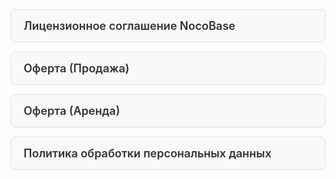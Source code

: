 <style>
  /* Стили для аккордеона */
  .accordion-item {
    margin-bottom: 15px;
    border: 1px solid #ddd;
    border-radius: 8px;
    overflow: hidden;
  }

  .accordion-header {
    display: block;
    padding: 15px 20px;
    background-color: #f8f9fa;
    font-size: 18px;
    font-weight: 600;
    color: #333;
    cursor: pointer;
    transition: background-color 0.3s ease;
  }

  .accordion-header:hover {
    background-color: #e9ecef;
  }

  details[open] .accordion-header {
    background-color: #e9ecef;
  }

  /* Стили для изолированного содержимого */
  .license-isolated-container {
    all: initial;
    font-family: Arial, sans-serif;
    line-height: 1.6;
    margin: 20px;
    max-width: 100%;
    padding: 20px;
    display: block;
  }

  .license-isolated-container * {
    all: unset;
    box-sizing: border-box;
  }

  .license-isolated-container h1 {
    font-size: 24px;
    text-align: center;
    color: #333;
    display: block;
    margin-bottom: 20px;
  }

  .license-isolated-container h2 {
    font-size: 20px;
    margin-top: 30px;
    border-bottom: 2px solid #ccc;
    padding-bottom: 5px;
    color: #333;
    display: block;
  }

  .license-isolated-container h3 {
    font-size: 18px;
    margin-top: 20px;
    color: #333;
    display: block;
  }

  .license-isolated-container p, .license-isolated-container li {
    font-size: 16px;
    color: #444;
    display: block;
    margin-bottom: 10px;
  }

  .license-isolated-container ul {
    list-style-type: none;
    padding-left: 0;
    display: block;
  }

  .license-isolated-container li {
    margin-bottom: 10px;
  }

  .license-isolated-container a {
    color: #0066cc;
    text-decoration: none;
    display: inline;
  }

  .license-isolated-container a:hover {
    text-decoration: underline;
  }

  .license-isolated-container hr {
    border: none;
    border-top: 1px solid #ccc;
    margin: 20px 0;
    display: block;
  }
</style>

<!-- Аккордеон -->
<details class="accordion-item">
  <summary class="accordion-header">Лицензионное соглашение NocoBase</summary>
  <div class="license-isolated-container">
<h1>Лицензионное соглашение NocoBase</h1>
<p>(Обновлено 01.04.2025)</p>

<p>Общество с ограниченной ответственностью «Матрешка Маркет» ИНН 7814825148, ОГРН 1237800082046 (далее по тексту - "Компания") <a href="https://nocobase.ru">https://nocobase.ru</a> или <a href="https://nocobase.com">https://nocobase.com</a>,  предоставляет настоящее Лицензионное соглашение (далее по тексту - "Соглашение").</p>

<p>Настоящее Соглашение адресовано любому лицу, как физическому, так и юридическому (далее по тексту — «Пользователь»), на условиях, изложенных ниже. Пользователь считается добровольно принявшим все условия настоящего Соглашения посредством использования NocoBase (включая, но не ограничиваясь получением исходного кода или установочного пакета NocoBase в любой форме, установкой и использованием NocoBase, приобретением коммерческой лицензии и услуг NocoBase, покупкой коммерческих плагинов NocoBase).</p>

<p>Если Пользователь не согласен с каким-либо положением настоящего Соглашения или не может точно понять интерпретацию соответствующих условий, необходимо прекратить пользование NocoBase.</p>

<p>Компания оставляет за собой право периодически пересматривать и изменять данное Соглашение по мере необходимости. В случае внесения изменений Компания уведомит об этом через объявления на веб-сайте, без необходимости индивидуального уведомления пользователей. Измененное Соглашение будет автоматически вступать в силу с момента его публикации и станет частью настоящего Соглашения.</p>

<h2>1. Определения</h2>
<p><strong>1.1 "Программное обеспечение"</strong> — это ядро NocoBase и плагины, размещенные в одном репозитории кода с ядром, включая их исходный код, установочные пакеты, образы, а также все модификации, обновления и апгрейды.</p>
<p><strong>1.2 "Community Edition"</strong> — бесплатная версия Программного обеспечения, доступная Пользователю через общедоступные каналы.</p>
<p><strong>1.3 "Коммерческая версия"</strong> — платная версия Программного обеспечения, приобретенная Пользователем у Компании или ее агентов и загруженная через эксклюзивные каналы, которая включает дополнительные преимущества. Она представлена в трех вариантах: Standard Edition, Professional Edition и Enterprise Edition.</p>
<p><strong>1.4 "Торговая площадка"</strong> — платформа, предоставляемая Компанией для продажи программных плагинов и решений.</p>
<p><strong>1.5 "Коммерческий плагин"</strong> — платные плагины, предлагаемые на Торговой площадке.</p>
<p><strong>1.6 "Приложение верхнего уровня"</strong> — конкретное бизнес-приложение, разработанное на основе программного обеспечения и коммерческих плагинов, предназначенное для обслуживания внутренних или внешних клиентов Пользователя, например, ERP/CRM.</p>
<p><strong>1.7 "Клиент"</strong> — лица или организации, приобретающие пользовательское приложение верхнего уровня.</p>
<p><strong>1.8 "Программное обеспечение сторонних производителей с открытым исходным кодом"</strong> — программное обеспечение с открытым исходным кодом, поставляемое вместе с Программным обеспечением и коммерческими плагинами. Оно лицензируется в соответствии с различными опубликованными лицензиями на программное обеспечение с открытым исходным кодом или уведомлениями об авторских правах, прилагаемыми к такому программному обеспечению.</p>

<h2>2. Защита интеллектуальной собственности</h2>
<p>За исключением программного обеспечения с открытым исходным кодом сторонних производителей, Компания владеет всеми авторскими правами, правами на товарные знаки, патентами, коммерческой тайной и другими правами интеллектуальной собственности на Программное обеспечение. Эти права зарегистрированы и защищены в соответствующих странах и регионах в соответствии с "Парижской конвенцией" и "Соглашением ТРИПС", что обеспечивает международное признание и защиту прав интеллектуальной собственности на Программное обеспечение и коммерческие плагины.</p>

<h2>3. Отказ от ответственности</h2>
<p><strong>3.1</strong> Пользователь обязуется не использовать Программное обеспечение и Коммерческие плагины для осуществления деятельности, противоречащей законам Российской Федерации и нормативным актам, а также религиозным убеждениям. Вся юридическая ответственность и последствия, возникающие в результате использования Программного обеспечения и Коммерческих плагинов, ложатся на Пользователя.</p>
<p><strong>3.2</strong> Компания не несет ответственности за любые прямые, косвенные, специальные, случайные или опосредованные убытки (включая, но не ограничиваясь, упущенной выгодой, перерывами в работе, потерей данных или раскрытием деловой информации), вызванные использованием Пользователем Программного обеспечения и Коммерческих плагинов, даже если Компания была предупреждена о возможности такого ущерба.</p>

<h2>4. Тип лицензии</h2>
<p><strong>4.1</strong> Программное обеспечение лицензируется по двойной лицензии: AGPL-3.0 с открытым исходным кодом (<a href="https://www.gnu.org/licenses/agpl-3.0.en.html">https://www.gnu.org/licenses/agpl-3.0.en.html</a>) и коммерческой лицензии.</p>
<p><strong>4.2</strong> Community Edition использует лицензию AGPL-3.0 с открытым исходным кодом (<a href="https://www.gnu.org/licenses/agpl-3.0.en.html">https://www.gnu.org/licenses/agpl-3.0.en.html</a>) с учетом данного авторского лицензионного соглашения.</p>
<p><strong>4.3</strong> Commercial Edition (включая стандартные, профессиональные и корпоративные версии) использует Коммерческую лицензию.</p>

<h2>5. Права и обязанности, связанные с лицензией на открытый исходный код</h2>
<p><strong>5.1</strong> Программное обеспечение может использоваться в коммерческих целях.</p>
<p><strong>5.2</strong> Пользователь вправе продавать плагины, разработанные для данного программного обеспечения, на Торговой площадке.</p>
<p><strong>5.3</strong> Вне Торговой площадки изменения и плагины к программному обеспечению, разработанные Пользователем или третьими лицами, а также сторонние приложения, созданные на основе программного обеспечения, должны быть доступны с открытым исходным кодом по лицензии AGPL-3.0.</p>
<p><strong>5.4</strong> Запрещается удалять или изменять торговую марку, название, ссылку, номер версии, лицензию и другую информацию о NocoBase в программном интерфейсе, за исключением основного логотипа в левом верхнем углу страницы.</p>
<p><strong>5.5</strong> Запрещается удалять или изменять все заявления об интеллектуальной собственности, касающиеся NocoBase, которые содержатся в коде.</p>
<p><strong>5.6</strong> Не допускается предоставление общественности SaaS-продуктов (облачных решений или любого другого вида аренды кода или его производных) на платформе без кода, с нулевым кодом или с низким содержанием кода, используя оригинальное или модифицированное программное обеспечение.</p>
<p><strong>5.7</strong> Пользователь обязан соблюдать все требования соглашения AGPL-3.0.</p>

<h2>6. Права на коммерческую лицензию</h2>
<p><strong>6.1</strong> Пользователь получает постоянную коммерческую лицензию на программное обеспечение.</p>
<p><strong>6.2</strong> Пользователь имеет право на обновления программного обеспечения и эксклюзивную техническую поддержку в течение всего срока действия обновления.</p>
<p><strong>6.3</strong> Лицензионное программное обеспечение может использоваться в коммерческих целях без ограничений по количеству приложений и пользователей.</p>
<p><strong>6.4</strong> Изменения и плагины к программному обеспечению, а также приложения, интегрированные с ним, не обязаны быть с открытым исходным кодом.</p>
<p><strong>6.5</strong> Пользователь может удалять или изменять торговую марку, название, ссылку, номер версии, лицензию и другую информацию о NocoBase в программном интерфейсе.</p>
<p><strong>6.6</strong> Пользователь вправе продавать плагины, разработанные для программного обеспечения, на Торговой площадке.</p>
<p><strong>6.7</strong> Пользователь с лицензией Professional или Enterprise Edition может продавать своим клиентам приложения верхнего уровня.</p>
<p><strong>6.8</strong> Условия использования не ограничиваются соглашением AGPL-3.0.</p>
<p><strong>6.9</strong> Если в контракте предусмотрены другие соглашения относительно вышеуказанных прав, преимущество имеет соглашение, указанное в контракте.</p>

<h2>7. Обязательства, связанные с коммерческой лицензией</h2>
<p><strong>7.1</strong> Запрещается удалять или изменять любые заявления об интеллектуальной собственности, касающиеся NocoBase, которые содержатся в коде.</p>
<p><strong>7.2</strong> Запрещается продавать, передавать, сдавать в аренду, совместно использовать или распространять Коммерческую лицензию.</p>
<p><strong>7.3</strong> Запрещается продавать, передавать, сдавать в аренду, совместно использовать или распространять любые платформы без кода, с нулевым кодом, с низким содержанием кода или инструменты разработчика, созданные на основе данного программного обеспечения.</p>
<p><strong>7.4</strong> Запрещается предоставлять общественности какие-либо SaaS-продукты (облачных решений или любого другого вида аренды кода или его производных) на платформах без кода, с нулевым кодом или с низким содержанием кода, используя оригинальное или модифицированное программное обеспечение.</p>
<p><strong>7.5</strong> Пользователям без лицензии Professional или Enterprise Edition не разрешается продавать приложения верхнего уровня клиентам без наличия коммерческой лицензии.</p>
<p><strong>7.6</strong> Пользователям с лицензией Professional или Enterprise Edition не разрешается продавать приложения верхнего уровня клиентам без коммерческой лицензии, если это не включает доступ к дальнейшей разработке и настройке.</p>
<p><strong>7.7</strong> Не разрешается публично продавать плагины, разработанные для программного обеспечения, за пределами Торговой площадки.</p>
<p><strong>7.8</strong> В случае нарушения вышеуказанных обязательств или условий настоящего Соглашения, права Пользователя будут немедленно прекращены, уплаченные сборы не подлежат возврату, и Компания оставляет за собой право привлечь Пользователя к юридической ответственности.</p>
<p><strong>7.9</strong> Если в контракте содержатся другие соглашения по вышеуказанным обязательствам, преимущественную силу имеет именно контрактное соглашение.</p>

<h2>8. Права на коммерческую лицензию плагина</h2>
<p><strong>8.1</strong> Получая постоянную коммерческую лицензию на плагин для Коммерческого плагина:</p>
<p><strong>8.2</strong> Пользователь имеет право на получение обновлений плагинов и эксклюзивной технической поддержки в течение срока действия обновления.</p>
<p><strong>8.3</strong> Плагин может использоваться в коммерческих целях без ограничений по количеству приложений или пользователей.</p>
<p><strong>8.4</strong> Пользователь с лицензией Enterprise Edition может использовать коммерческий плагин в приложениях верхнего уровня, которые продаются его клиентам.</p>
<p><strong>8.5</strong> Права не ограничиваются соглашением AGPL-3.0.</p>
<p><strong>8.6</strong> Если в договоре содержатся другие соглашения относительно вышеуказанных прав, преимущественную силу имеет именно лицензионное соглашение.</p>

<h2>9. Обязательства по коммерческой лицензии на плагин</h2>
<p><strong>9.1</strong> Запрещается удалять или изменять в коде любые заявления об интеллектуальной собственности, касающиеся NocoBase и авторов плагина.</p>
<p><strong>9.2</strong> Запрещается продавать, передавать, сдавать в аренду, совместно использовать или дарить коммерческий плагин.</p>
<p><strong>9.3</strong> Запрещается использовать реверс-инжиниринг, декомпиляцию или иные методы для извлечения исходного кода коммерческих плагинов без получения соответствующей лицензии.</p>
<p><strong>9.4</strong> Запрещается разглашать исходный код коммерческих плагинов третьим лицам.</p>
<p><strong>9.5</strong> В случае нарушения вышеуказанных обязательств или условий настоящего Соглашения права Пользователя будут немедленно прекращены, уплаченные сборы не подлежат возврату, и Компания оставляет за собой право привлечь Пользователя к юридической ответственности.</p>
<p><strong>9.6</strong> Если в контракте содержатся другие соглашения, касающиеся вышеуказанных обязательств, преимущество имеет контрактное соглашение.</p>

<h2>10. Правовая юрисдикция, толкование и разрешение споров</h2>
<p><strong>10.1</strong> Все вопросы, связанные с настоящим соглашением, подпадают под юрисдикцию законодательства Российской федерации.</p>
<p><strong>10.2</strong> Любой спор, возникающий из настоящего Соглашения, должен быть сначала разрешен путем переговоров. Если переговоры не приведут к разрешению спора, он будет передан в Арбитражный суд г. Санкт – Петербурга и Ленинградской области.</p>
<p><strong>10.3</strong> Все положения и условия настоящего Соглашения считаются подлежащими исполнению в максимальной степени, разрешенной применимым законодательством. Если какое-либо положение настоящего Соглашения признается недействительным в соответствии с применимым законодательством, это не влияет на действительность остальных положений. В таком случае недействительное положение будет изменено настолько, насколько это возможно, чтобы сделать его действительным и подлежащим исполнению; если же изменение невозможно, недействительное положение будет считаться исключенным из настоящего Соглашения.</p>
<p><strong>10.4</strong> Арбитражное решение является окончательным, обязательным для обеих сторон и может быть приведено в исполнение в любом суде соответствующей юрисдикции.</p>
  </div>
</details>

<details class="accordion-item">
  <summary class="accordion-header">Оферта (Продажа)</summary>
  <div class="license-isolated-container">
    <h1>Публичная оферта ООО «Матрешка Маркет» на продажу лицензий на программное обеспечение Nocobase</h1>

<p>Общество с ограниченной ответственностью «Матрешка Маркет», в лице генерального директора Сембаева Андрея Абайевича, действующего на основании Устава, именуемому далее «Лицензиат», адресует настоящую оферту любому юридическому лицу, индивидуальному предпринимателю и физическому лицу, именуемому далее «Сублицензиат». Настоящее предложение в соответствии с п. 2 ст.437 Гражданского Кодекса РФ является публичной офертой, полным и безоговорочным принятием (акцептом) условий которой в соответствии со ст. 438 Гражданского кодекса РФ, считается осуществление Сублицензиатом конклюдентных действий – оплата выставленного Исполнителем счета.</p>

<h2>1. ТЕРМИНЫ И ОПРЕДЕЛЕНИЯ</h2>
<p><strong>1.1.</strong> Программа – программа для ЭВМ (как в целом, так и её компоненты), являющаяся представленной в объективной форме совокупностью данных и команд, в том числе исходного текста, базы данных, аудиовизуальных произведений, включенных Правообладателем в состав указанной программы для ЭВМ.</p>
<p><strong>1.2.</strong> Лицензионное соглашение – соглашение между Лицензиатом и Сублицензиатом, условия которого принимаются Сублицензиатом во время инсталляции Программы и предусматривают порядок и правила эксплуатации Программы.</p>

<h2>2. ПРЕДМЕТ ДОГОВОРА</h2>
<p><strong>2.1.</strong> Лицензиат предоставляет Сублицензиату на условиях настоящего Договора простую неисключительную лицензию (далее — Лицензия) на использование указанных в п.2.2 настоящего Договора Программ в пределах и на условиях, установленных настоящим Договором и лицензионным соглашением конкретной Программы.</p>
<p><strong>2.2.</strong> Настоящий Договор распространяется на Программы, наименования и размер вознаграждения за использование которых указаны в Счетах, прилагаемых к настоящей Оферте и являющиеся его неотъемлемой частью.</p>

<h2>3. СРОК ДЕЙСТВИЯ ДОГОВОРА И ТЕРРИТОРИЯ</h2>
<p><strong>3.1.</strong> Настоящий Договор вступает в силу с 01.04.2025 г. и действует в отношении каждой Программы в течение срока действия исключительных прав на Программу (ст.1281 ГК РФ) на условиях, изложенных в Лицензионном соглашении.</p>
<p><strong>3.2.</strong> Территория, на которой допускается использование Сублицензиатом Программы, устанавливается в лицензионном соглашении каждого конкретного программного продукта. Если в лицензионном соглашении Программы не указана территория, то Территория, на которой допускается использование Сублицензиатом Программы, устанавливается как вся территория страны Сублицензиата.</p>

<h2>4. ВОЗНАГРАЖДЕНИЕ, РАСЧЕТЫ И ПЕРЕДАЧА ПРАВ</h2>
<p><strong>4.1.</strong> Вознаграждение за предоставленные по настоящему Договору Лицензии подлежит уплате Сублицензиатом в форме фиксированного разового платежа, размер которого указан в Счетах, прилагаемых к настоящему Оферте и являющиеся его неотъемлемой частью.</p>
<p><strong>4.2.</strong> Выплата вознаграждения осуществляется Сублицензиатом в безналичной форме на счет Лицензиата, указанный в настоящем Договоре, в срок не позднее 10 (десяти) рабочих дней с даты выставления Лицензиатом соответствующего счета. Обязанность по оплате считается исполненной в момент зачисления денежных средств на счет Лицензиата.</p>
<p><strong>4.3.</strong> Сумма вознаграждения по настоящему Договору не облагается НДС в соответствии с пп.26 п.2 ст.149 НК РФ.</p>
<p><strong>4.4.</strong> Права, предоставляемые Лицензией, передаются Сублицензиату в срок не позднее 5 (пяти) рабочих дней после полной ее оплаты посредством отправления Лицензиатом по адресу электронной почты, указанному Сублицензиатом, сообщения (письма), содержащего ссылку для загрузки/установки Программы и/или доступа к ней, лицензионного ключа активации.</p>
<p><strong>4.5.</strong> Подтверждением факта получения Сублицензиатом Лицензии на условиях настоящего Договора является Акт к настоящему Договору или(и) активация ключа, направленного по электронной почте указанной в момент регистрации заказа на сайте Лицензиата. Сублицензиат подписывает 2 экземпляра Акта в срок не позднее 10 (десяти) рабочих дней с момента получения электронных версий документов на электронную почту или путём размещения в личном кабинете на сайте <a href="https://nocobase.ru">nocobase.ru</a>. В случае неполучения Лицензиатом в установленный срок подписанного Сублицензиатом экземпляра Акта либо мотивированных письменных возражений, указанный Акт считается утвержденным Сублицензиатом.</p>

<h2>5. ПРАВА И ОБЯЗАННОСТИ СТОРОН</h2>
<p><strong>5.1.</strong> Лицензиат обязан предоставить Сублицензиату Лицензию в порядке и сроки, установленные в п.4.4 настоящего Договора.</p>
<p><strong>5.2.</strong> Сублицензиат обязан:</p>
<ul>
<li>5.2.1. Оплатить Лицензию в порядке и сроки, указанные в разделе 4 настоящего Договора.</li>
<li>5.2.2. Соблюдать авторские права Правообладателя, а также порядок и условия использования и эксплуатации Программ.</li>
<li>5.2.3. Не использовать Программу за пределами предоставленных ему прав и/или способами, не указанными в настоящем Договоре.</li>
</ul>
<p><strong>5.3.</strong> Сублицензиат имеет право в рамках каждой Лицензии использовать одну копию Программы путем ее воспроизведения исключительно посредством инсталляции и/или запуска в порядке, определенном пользовательской (технической) документацией, а также Лицензионным соглашением.</p>
<p><strong>5.4.</strong> Сублицензиат за исключением случаев, установленных настоящим Договором, имеет право однократно уступить полностью свои права и обязанности по настоящему Договору другому лицу только при условии получения письменного согласия Правообладателя и только при условии полного и безоговорочного согласия нового пользователя со всеми положениями и условиями настоящего Договора и Лицензионного соглашения. Указанное право на уступку не предоставляется тем лицам, которые получили Лицензию в результате аналогичной уступки.</p>

<h2>6. ГАРАНТИИ И ОТВЕТСТВЕННОСТЬ</h2>
<p><strong>6.1.</strong> Лицензиат гарантирует, что на момент заключения настоящего Договора обладает всеми необходимыми правами на Программу для правомерного их предоставления Сублицензиату.</p>
<p><strong>6.2.</strong> Лицензиат заявляет, что на момент заключения настоящего Договора:</p>
<ul>
<li>6.2.1. Ему ничего неизвестно о правах третьих лиц, которые могли бы быть нарушены предоставлением Сублицензиату Лицензии на условиях и в порядке, установленных настоящим Договором.</li>
<li>6.2.2. Программа соответствует функциональным и техническим параметрам, указанным в технической документации, при условии соблюдения требований к программным и аппаратным средствам, необходимым для ее эксплуатации.</li>
</ul>
<p><strong>6.3.</strong> Программа и сопутствующая документация к ней предоставляются Сублицензиату в соответствии с общепринятым в международной практике принципом «как есть» («as is»)...</p>
<p><strong>6.4.</strong> Лицензиат имеет право расторгнуть настоящий Договор в одностороннем порядке в случае, если Сублицензиат нарушает условия и порядок использования Программ...</p>
<p><strong>6.5.</strong> Сублицензиат имеет право расторгнуть настоящий Договор в одностороннем порядке в случае, если Лицензиат отказывается предоставить Лицензию или препятствует использованию Программы.</p>

<h2>7. ЗАКЛЮЧИТЕЛЬНЫЕ ПОЛОЖЕНИЯ</h2>
<p>...</p>

<h2>8. РЕКВИЗИТЫ ЛИЦЕНЗИАТА</h2>
<p><strong>Полное наименование:</strong> Общество с ограниченной ответственностью ООО «Матрешка Маркет»<br>
<strong>Сокращенное наименование:</strong> ООО «Матрешка Маркет»<br>
<strong>Адрес:</strong> 197229, город Санкт-Петербург, Коннолахтинский пр-кт, д. 19/58 литера А<br>
<strong>E-mail:</strong> <a href="mailto:hello@nocobase.ru">hello@nocobase.ru</a><br>
<strong>ИНН:</strong> 7814825148<br>
<strong>ОГРН:</strong> 1237800082046<br>
<strong>Р/с:</strong> 40702810610001446651<br>
<strong>К/с:</strong> 30101810145250000974<br>
<strong>БИК:</strong> 046015207<br>
<strong>Адрес размещения оферты в сети Интернет:</strong> <a href="https://nocobase.ru/ru/agreement">https://nocobase.ru/ru/agreement</a><br>
<strong>Дата:</strong> «06» Мая 2025 г.<br>
<strong>Предыдущие версии документа:</strong> <a href="https://nocobase.ru/ru/agreement">https://nocobase.ru/ru/agreement</a></p>
  </div>
</details>

<details class="accordion-item">
  <summary class="accordion-header">Оферта (Аренда)</summary>
  <div class="license-isolated-container">
    <h1>Публичная оферта ООО «Матрешка Маркет» на заключение лицензионного договора на право пользования программным обеспечением Nocobase</h1>

<h2>1. Термины и определения:</h2>
<p><strong>1.1.</strong> Оферта — настоящий документ, представляющий собой письменное предложение Лицензиара заключить Договор на указанных ниже условиях.</p>
<p><strong>1.2.</strong> Акцепт — полное и безоговорочное принятие условий Оферты путем осуществления указанных в ней действий.</p>
<p><strong>1.3.</strong> Договор — возмездный лицензионный договор на право использования Программы для ЭВМ (и/или Расширений), заключаемый в письменной форме посредством Акцепта.</p>
<p><strong>1.4.</strong> Лицензиар – Общество с ограниченной ответственностью «Матрешка Маркет», ИНН 7814825148, Юридический адрес: 197229, город Санкт-Петербург, Коннолахтинский пр-кт, д. 19/58 литера А.</p>
<p><strong>1.5.</strong> Лицензиат — заказчик, реквизиты которого указаны в Счет-заказе.</p>
<p><strong>1.6.</strong> Программа для ЭВМ (или ПО) — программа для ЭВМ, Лицензиаром которой в соответствии со Счет-заказом является ООО «Матрешка Маркет».</p>
<p><strong>1.7.</strong> Расширение — дополнительные функциональные возможности, предоставляемые для использования с соответствующей Программой для ЭВМ.</p>
<p><strong>1.8.</strong> Счет-заказ — документ с указанием одной или нескольких выбранных Лицензиатом Программ для ЭВМ (и/или Расширений), сгенерированный на основании заказа в автоматизированной системе Лицензиара и являющийся основанием для оплаты.</p>
<p><strong>1.9.</strong> Пользовательское соглашение — документ правообладателя, определяющий порядок и условия эксплуатации конкретного ПО.</p>

<h2>2. Общие условия Оферты:</h2>
<p><strong>2.1.</strong> Лицензиату предоставляется право использования (простая неисключительная лицензия) указанных в Счет-заказе Программ для ЭВМ (и/или Расширений) для самостоятельного их использования в целях, связанных с осуществлением им предпринимательской или иной экономической, в том числе некоммерческой деятельности (за исключением личных, семейных, домашних и иных подобных нужд). Подробная информация о ПО указана на сайте <a href="https://nocobase.ru" target="_blank">nocobase.ru</a> и <a href="https://nocobase.com/ru" target="_blank">nocobase.com/ru</a>.</p>
<p><strong>2.2.</strong> Лицензиату предоставляется право в рамках каждой приобретенной лицензии на конкретное ПО использовать его на всей территории Российской Федерации следующим способом: путем воспроизведения (инсталляции) одного его экземпляра (для ПО, предоставляемого для загрузки) или посредством удаленного доступа к ПО через сеть «Интернет» (для ПО, предоставляемого в режиме онлайн) в порядке, предусмотренном Пользовательским соглашением, условия которого безоговорочно принимаются Лицензиатом во время инсталляции или начала иного использования соответствующего ПО, а также в соответствии с пользовательской (технической) документацией.</p>
<p><strong>2.3.</strong> Принимая условия Оферты, Лицензиат подтверждает, что надлежащим образом ознакомлен и согласен с положениями, требованиями и ограничениями Пользовательского соглашения, технической и иной документацией по каждому ПО, указанному в Счет-заказе.</p>
<p><strong>2.4.</strong> Надлежащим Акцептом и существенным условием Договора является полная единовременная оплата Лицензиатом Счет-заказа в указанный в нем срок, если иное не определено особыми условиями Оферты.</p>
<p><strong>2.5.</strong> Вознаграждением Лицензиара за предоставляемые по Договору права является сумма, указанная в Счет-заказе в отношении каждого ПО (и/или Расширений).</p>

<h3>2.6. Порядок оплаты вознаграждения:</h3>
<p><strong>2.6.1.</strong> Оплата по банковским реквизитам Лицензиара признается надлежащей, если осуществлена Лицензиатом в установленный срок с указанием в платежном поручении номера Счет-заказа.</p>
<p>В иных случаях применяются следующие правила:</p>
<ul>
  <li>(1) Оплата без указания в платежном поручении номера Счет-заказа (или с неверным номером) не допускается и не считается надлежащим Акцептом, за исключением случаев, когда Лицензиар по своему усмотрению признает такую оплату надлежащим Акцептом. В этом случае денежные средства зачисляются по усмотрению Лицензиара в счет оплаты любого из ранее выставленных Лицензиату и еще неоплаченных счетов, срок оплаты по которым не истек к моменту поступления платежа.</li>
  <li>(2) Оплата Счета третьим лицом не допускается и не считается акцептом оферты.</li>
  <li>(3) В остальных случаях поступившие платежи возвращаются плательщику и не могут быть зачислены в счет оплаты каких-либо сделок.</li>
</ul>
<p><strong>2.6.2.</strong> Оплата электронными средствами платежа (включая банковские карты) признается надлежащей, если осуществлена их законным владельцем (держателем). Использование таких средств платежа другими лицами не допускается.</p>

<p><strong>2.7.</strong> Лицензиар обязуется осуществить активацию (подключение) функционала ПО, соответствующего оплаченной лицензии (а для версий ПО, требующих лицензионного ключа — отправить электронное письмо с логином и паролем на указанный в Счет–заказе e-mail Лицензиата) в течение 3 (трех) рабочих дней с даты зачисления денежных средств на расчетный счет Лицензиара, а при оплате электронными средствами платежа — в течение 3 (трех) рабочих дней с даты поступления информации от эквайера об успешном исполнении платежа.</p>
<p><strong>2.8.</strong> Права по Договору считаются предоставленными Лицензиату с даты активации функционала ПО, а для версий ПО, требующих активации — с даты отправки Лицензиаром логина и пароля.</p>
<p><strong>2.9.</strong> Подтверждением правомерности использования Лицензиатом ПО являются платежные документы о надлежащей оплате Счет-заказа, сформированного автоматизированной системой Лицензиара в электронном виде, и Оферты.</p>
<p><strong>2.10.</strong> Первичные учетные документы, подтверждающие передачу прав использования объектов авторских прав по Договору, составляются единолично каждой стороной сделки на дату активации функционала Программы, а для версий, требующих лицензионного ключа — на дату его отправки по адресу, указанному в заказе.</p>
<p><strong>2.11.</strong> Датой совершения хозяйственных операций по передаче имущественных прав на компьютерные программы, для целей бухгалтерского и налогового учета, независимо от даты подписания ПУД, является дата выдачи Лицензиату регистрационного логина и пароля или активации облачного функционала ПО.</p>

<h3>2.12. Срок, на который предоставляются права на использование ПО:</h3>
<ul>
  <li>(1) На ПО, срок использования которого указан рядом с его наименованием и суммой вознаграждения — на соответствующий срок.</li>
  <li>(2) На другое ПО — на срок один месяц на условиях Стандартной лицензии, изложенных в Пользовательском соглашении, а при переходе со Стандартной Лицензии одного вида на Стандартную Лицензию другого вида при условии соответствующей доплаты вознаграждения Лицензиат вправе использовать Стандартную Лицензию нового вида до окончания срока действия лицензии предыдущего вида, с которой осуществлялся переход. По окончании указанного периода Лицензиат имеет право продолжить использование нового вида лицензии на условиях Ограниченной Лицензии.</li>
  <li>(3) Срок и порядок применения Расширений, указанных в Счет-заказе, определяется в Пользовательском соглашении.</li>
</ul>

<p><strong>2.13.</strong> Любые споры, которые могут возникнуть между Лицензиаром и Лицензиатом в связи с Офертой и/или Договором, подлежат рассмотрению по месту нахождения Лицензиара.</p>
<p><strong>2.14.</strong> При наличии письменного соглашения между Лицензиаром и Лицензиатом об иных условиях использования ПО, условия Оферты не применяются в той части, в которой они противоречат условиям указанного соглашения.</p>
<p><strong>2.15.</strong> Лицензиар оставляет за собой право внести изменения в условия Оферты и/или отозвать Оферту в любой момент по своему усмотрению. Изменения в Оферту вступают в силу с момента размещения ее измененного текста, если иной срок вступления изменений в силу не определен дополнительно при таком размещении.</p>
<p><strong>2.16.</strong> Лицензиат соглашается и признает, что внесение изменений в Оферту влечет за собой внесение этих изменений в заключенный и действующий между Лицензиатом и Лицензиаром Договор, и эти изменения в Договор вступают в силу одновременно с такими изменениями в Оферту.</p>

<h2>3. РЕКВИЗИТЫ ЛИЦЕНЗИАРА</h2>
<p><strong>Полное наименование:</strong> Общество с ограниченной ответственностью «Матрешка Маркет»</p>
<p><strong>Сокращенное наименование:</strong> ООО «Матрешка Маркет»</p>
<p><strong>Адрес:</strong> 197229, город Санкт-Петербург, Коннолахтинский пр-кт, д. 19/58 литера А</p>
<p><strong>E-mail:</strong> <a href="mailto:hello@nocobase.ru">hello@nocobase.ru</a></p>
<p><strong>ИНН:</strong> 7814825148</p>
<p><strong>ОГРН:</strong> 1237800082046</p>
<p><strong>Р/с:</strong> 40702810610001446651</p>
<p><strong>К/с:</strong> 30101810145250000974</p>
<p><strong>БИК:</strong> 046015207</p>
<p><strong>Адрес размещения оферты в сети Интернет:</strong> <a href="https://nocobase.ru/ru/agreement" target="_blank">https://nocobase.ru/ru/agreement</a></p>
<p><strong>Дата:</strong> «06» Мая 2025 г.</p>

  </div>
</details>

<details class="accordion-item">
  <summary class="accordion-header">Политика обработки персональных данных</summary>
  <div class="license-isolated-container">
   <h1>Политика ООО «МАТРЕШКА МАРКЕТ» в отношении обработки персональных данных веб-сайта nocobase.ru nocobase.com/ru, а также всех сайтов, размещенных в его доменной зоне</h1>

<h2>1. Термины и определения</h2>
<p><strong>1.1.</strong> Автоматизированная обработка персональных данных — обработка персональных данных с помощью средств вычислительной техники.</p>
<p><strong>1.2.</strong> Блокирование персональных данных — временное прекращение обработки персональных данных (за исключением случаев, если обработка необходима для уточнения персональных данных).</p>
<p><strong>1.3.</strong> Вебинар — видеоконференция в прямом эфире, которую проводят с целью информирования об услугах или презентации продуктов.</p>
<p><strong>1.4.</strong> Информационная система персональных данных (информационная система) — совокупность содержащейся в базах данных информации (в том числе персональных данных) и обеспечивающих их обработку информационных технологий и технических средств.</p>
<p><strong>1.5.</strong> Конфиденциальность персональных данных — режим обработки персональных данных, исключающий раскрытие оператором и иными лицами, получившими доступ к персональным данным на законных основаниях, таких персональных данных третьим лицам и (или) распространение персональных данных без согласия субъекта персональных данных, если иное не предусмотрено законодательством.</p>
<p><strong>1.6.</strong> Обработка персональных данных — любое действие (операция) или совокупность действий (операций), совершаемых с персональными данными с использованием средств автоматизации, в том числе в информационно-телекоммуникационных сетях, или без использования таких средств, включая сбор, запись, систематизацию, накопление, хранение, уточнение (обновление, изменение), извлечение, использование, передачу (распространение, предоставление, доступ), в том числе трансграничную передачу, блокирование, удаление, уничтожение персональных данных.</p>
<p><strong>1.7.</strong> Оператор персональных данных (оператор) — юридическое лицо, самостоятельно или совместно с другими лицами организующие и (или) осуществляющие обработку персональных данных, а также определяющие цели обработки персональных данных, состав персональных данных, подлежащих обработке, действия (операции), совершаемые с персональными данными. В целях настоящей Политики оператором персональных данных является ООО «МАТРЕШКА МАРКЕТ».</p>
<p><strong>1.8.</strong> Персональные данные — любая информация, относящаяся к прямо или косвенно определенному, или определяемому на основе такой информации физическому лицу (субъекту персональных данных).</p>
<p><strong>1.9.</strong> Поручение на обработку персональных данных (поручение оператора) — поручение оператором, с согласия субъекта персональных данных, обработки персональных данных другому лицу на основании заключаемого с этим лицом договора.</p>
<p><strong>1.10.</strong> Предоставление персональных данных; доступ к персональным данным — действия, направленные на раскрытие персональных данных определенному лицу или определенному кругу лиц.</p>
<p><strong>1.11.</strong> Распространение персональных данных — действия, направленные на раскрытие персональных данных неопределенному кругу лиц.</p>
<p><strong>1.12.</strong> Сайт — совокупность программ для электронных вычислительных машин и иной информации, содержащейся в информационной системе, доступ к которой обеспечивается посредством информационно-телекоммуникационной сети «Интернет» по доменному имени nocobase.ru или nocobase.com/ru и сайтах этой доменной зоны. Владельцем Сайта является ООО «МАТРЕШКА МАРКЕТ».</p>
<p><strong>1.13.</strong> Согласие на обработку персональных данных — согласие на обработку персональных данных, передаваемых субъектом персональных данных реализовано в форме приложения к настоящему документу, доступному для ознакомления на Сайте Оператора в сети «Интернет». Согласие подтверждается субъектом персональных данных путем проставления отметки в соответствующем поле на Сайте.</p>
<p><strong>1.14.</strong> Субъекты персональных данных — в целях настоящего документа, физические лица, являющиеся посетителями Сайта Оператора в сети «Интернет».</p>
<p><strong>1.15.</strong> Трансграничная передача персональных данных — предоставление персональных данных на территорию иностранного государства органу власти иностранного государства, иностранному физическому лицу или иностранному юридическому лицу.</p>
<p><strong>1.16.</strong> Уничтожение персональных данных — действия, в результате которых становится невозможным восстановить содержание персональных данных в информационной системе персональных данных и (или) в результате которых уничтожаются материальные носители персональных данных.</p>
<p><strong>1.17.</strong> Файл cookie — текстовый файл, хранящий информацию о настройках интернет-браузеров, скачивается браузером при первом посещении веб-сайта.</p>

<h2>2. Общее положение</h2>
<p><strong>2.1.</strong> Настоящая Политика в отношении обработки персональных данных Сайта (далее – «Политика») является внутренним документом ООО «МАТРЕШКА МАРКЕТ» (далее – «Оператор») и определяет его политику в отношении обработки персональных данных, а также реализуемые требования к защите персональных данных.</p>
<p><strong>2.2.</strong> В соответствии с частью 2 статьи 18.1 Федерального закона от 27 июля 2006 года № 152-ФЗ «О персональных данных» настоящая Политика подлежит опубликованию на Сайте в сети «Интернет» в целях обеспечения к ней неограниченного доступа.</p>
<p><strong>2.3.</strong> Настоящая Политика составлена в соответствии с положениями:</p>
<ul>
    <li>ст. 24 Конституции Российской Федерации;</li>
    <li>Федерального закона от 27 июля 2006 года № 152-ФЗ «О персональных данных» (далее – «Закон о персональных данных»);</li>
    <li>Федерального закона от 27 июля 2006 года № 149-ФЗ «Об информации, информационных технологиях и о защите информации»;</li>
    <li>Постановления Правительства РФ от 1 ноября 2012 года № 1119 «Об утверждении требований к защите персональных данных при их обработке в информационных системах персональных данных»;</li>
    <li>иных нормативных актов уполномоченных государственных органов в области защиты персональных данных - Федеральной службы по надзору в сфере связи, информационных технологий и массовых коммуникаций (далее – «Роскомнадзор»), Федеральной службы безопасности Российской Федерации (далее – «ФСБ России») и Федеральной службы по техническому и экспортному контролю (далее – «ФСТЭК России») (далее в совокупности – «регулятор»; «регуляторы»);</li>
    <li>рекомендаций Роскомнадзора по составлению документа, определяющего политику оператора в отношении обработки персональных данных, в порядке, установленном Федеральным законом от 27 июля 2006 года N 152-ФЗ «О персональных данных»;</li>
    <li>внутренних политик и процедур Оператора (в части, не противоречащей законодательству Российской Федерации).</li>
</ul>
<p><strong>2.4.</strong> Оператор включен в Реестр операторов, осуществляющих обработку персональных данных (Приказ № 598 от 16.11.2023; регистрационный номер 78-23-062485). Указанный Реестр опубликован на веб-сайте Роскомнадзора в сети «Интернет» <a href="https://pd.rkn.gov.ru/operators-registry/operators-list/">https://pd.rkn.gov.ru/operators-registry/operators-list/</a>.</p>

<p><strong>2.5.</strong> Основные права и обязанности Оператора и субъектов персональных данных.</p>
<p><strong>2.5.1.</strong> Права и обязанности субъектов персональных данных.</p>
<p>Субъекты персональных данных, персональные данные которых обрабатываются Оператором, имеют право:</p>
<ul>
    <li>на безвозмездное ознакомление со своими персональными данными, за исключением случаев, предусмотренных законом о персональных данных;</li>
    <li>на уточнение своих персональных данных, их блокирование или уничтожение в случае, если персональные данные являются неполными, устаревшими, неточными, незаконно полученными или не являются необходимыми для заявленной цели обработки, а также принимать предусмотренные законом меры по защите своих прав;</li>
    <li>на обжалование действий или бездействий Оператора в уполномоченный орган по защите прав субъектов персональных данных или в судебном порядке;</li>
    <li>на отзыв согласия на обработку персональных данных;</li>
    <li>на получение информации, касающейся обработки своих персональных данных, в том числе содержащей: подтверждение факта обработки персональных данных Оператором, правовые основания и цели обработки персональных данных, цели и применяемые Оператором способы обработки персональных данных, наименование и место нахождения Оператора, сведения о лицах (за исключением работников Оператора), которые имеют доступ к персональным данным или которым могут быть раскрыты персональные данные на основании договора с Оператором или на основании федерального закона, обрабатываемые персональные данные, относящиеся к соответствующему субъекту персональных данных, источник их получения, если иной порядок представления таких данных не предусмотрен федеральным законом, сроки обработки персональных данных, в том числе сроки их хранения, информацию о наличии или отсутствии трансграничной передачи персональных данных, наименование или фамилию, имя, отчество и адрес лица, осуществляющего обработку персональных данных по поручению Оператора, если обработка поручена или будет поручена такому лицу, и иные сведения, предусмотренные законодательством Российской Федерации;</li>
    <li>на защиту своих прав и законных интересов, в том числе на возмещение убытков и (или) компенсацию морального вреда в судебном порядке.</li>
</ul>

<p>Субъекты, персональные данные которых обрабатываются Оператором, обязаны:</p>
<ul>
    <li>сообщать достоверную информацию о себе в объеме, необходимом для цели обработки;</li>
    <li>сообщать Оператору об уточнении (обновлении, изменении) своих персональных данных, необходимых для цели обработки.</li>
</ul>

<p><strong>2.5.2.</strong> Права и обязанности работников Оператора, обрабатывающих персональные данные субъектов персональных данных.</p>
<p>Работники Оператора, обрабатывающие персональные данные, в зависимости от целей обработки, указанных в разделе 3 настоящей Политики, вправе получать информацию о запросах с Сайта, содержащую персональные данные субъектов персональных данных.</p>

<p>Работники Оператора, обрабатывающие запросы с Сайта, содержащие персональные данные субъектов персональных данных, обязаны:</p>
<ul>
    <li>обрабатывать персональные данные, полученные в установленном действующим законодательством порядке;</li>
    <li>рассматривать обращения субъекта персональных данных (законного представителя субъекта персональных данных, уполномоченного органа по защите прав субъектов персональных данных) по вопросу обработки его персональных данных и давать мотивированные ответы в срок:
        <ul>
            <li>не превышающий 10 рабочих дней с даты поступления запроса сведений, предусмотренных подпунктом 2.5.1 настоящей Политики;</li>
            <li>не превышающий 10 рабочих дней с даты поступления запроса информации о наличии персональных данных, относящихся к соответствующему субъекту персональных данных, а также предоставлении возможности ознакомления с этими персональными данными;</li>
            <li>не превышающий 7 рабочих дней с даты предоставления субъектом персональных данных сведений, подтверждающих, что персональные данные являются неполными, неточными или неактуальными, или являются незаконно полученными или не являются необходимыми для заявленной цели обработки;</li>
            <li>не превышающий 10 рабочих дней с даты устранения нарушений в связи с неправомерной обработкой персональных данных или уничтожения таких персональных данных;</li>
            <li>не превышающий 10 рабочих дней с даты поступления требования о прекращении обработки персональных данных.</li>
        </ul>
    </li>
    <li>предоставлять субъекту персональных данных (законному представителю субъекта персональных данных) возможность безвозмездного доступа к своим персональным данным, обрабатываемым Оператором;</li>
    <li>принимать меры по уточнению, уничтожению персональных данных субъекта персональных данных в связи с его (законного представителя) обращением с законными и обоснованными требованиями;</li>
    <li>организовывать оперативное и архивное хранение информации, содержащей персональные данные субъектов персональных данных, в соответствии с требованиями законодательства Российской Федерации.</li>
</ul>

<h2>3. Цели обработки персональных данных</h2>
<p>Обработка Оператором персональных данных осуществляется в следующих целях:</p>
<ul>
    <li>предоставление информации по запросу субъекта персональных данных о товарах и услугах Оператора, мероприятиях и вебинарах, проводимых Оператором;</li>
    <li>установления с субъектом персональных данных обратной связи, включая направление уведомлений, запросов, касающихся использования Сайта, обработка запросов на предоставление информации;</li>
</ul>

<h2>4. Правовые основания обработки персональных данных</h2>
<p><strong>4.1.</strong> Правовым основанием обработки персональных данных является совокупность правовых актов, во исполнение которых и в соответствии с которыми Оператор осуществляет обработку персональных данных.</p>
<p><strong>4.2.</strong> В качестве правового основания обработки персональных данных выступают:</p>
<p><strong>4.2.1.</strong> Федеральные законы и принятые на их основе нормативные правовые акты, регулирующие отношения, связанные с деятельностью оператора, указанные в пункте 2.3 настоящей Политики (за исключением 152-ФЗ).</p>
<p><strong>4.2.2.</strong> Согласие на обработку персональных данных (Приложение № 1 к настоящей Политике). Для использования технических файлов cookie согласие субъекта персональных данных не требуется.</p>

<h2>5. Объем и категории обрабатываемых персональных данных. категории субъектов персональных данных</h2>
<p><strong>5.1.</strong> В соответствии с целями, предусмотренными в разделе 3 настоящей Политики, Оператором могут обрабатываться персональные данные следующих категорий субъектов персональных данных:</p>
<ul>
    <li>Фамилия</li>
    <li>Имя</li>
    <li>Сведения о трудовой деятельности (занимаемая должность, наименование работодателя).</li>
    <li>номер(-а) контактного(-ых) телефона(-ов)</li>
    <li>адрес(-а) электронной почты</li>
</ul>

<p><strong>5.2.</strong> Сайт выполняет сбор данных, которые автоматически передаются в процессе просмотра рекламных блоков и при посещении веб-страниц, на которых установлен статистический скрипт:</p>
<ul>
    <li>IP адрес;</li>
    <li>информация из файлов cookie;</li>
    <li>информация о браузере;</li>
    <li>посещенные страницы;</li>
    <li>количество посещений страниц;</li>
    <li>длительность пользовательской сессии;</li>
    <li>время доступа;</li>
    <li>точки входа (сторонние веб-сайты, с которых пользователь по ссылке переходит на Сайт);</li>
    <li>точки выхода (ссылки на Сайте, по которым пользователь переходит на сторонние веб-сайты);</li>
    <li>страна пользователя;</li>
    <li>регион пользователя;</li>
    <li>провайдер пользователя;</li>
    <li>браузер пользователя;</li>
    <li>системные языки пользователя;</li>
    <li>ОС пользователя;</li>
    <li>разрешение экрана пользователя;</li>
    <li>кол-во цветов экрана пользователя.</li>
</ul>

<h2>6. Порядок и условия обработки персональных данных</h2>
<p><strong>6.1.</strong> Обработка персональных данных осуществляется с согласия субъектов персональных данных, если иное не предусмотрено законодательством Российской Федерации.</p>
<p><strong>6.2.</strong> Обработка персональных данных осуществляется с помощью средств вычислительной техники (автоматизированная обработка).</p>
<p><strong>6.3.</strong> К обработке персональных данных допускаются только те работники Оператора, в должностные обязанности которых входит обработка персональных данных. Указанные работники имеют право получать только те персональные данные, которые необходимы им для выполнения своих должностных обязанностей.</p>
<p><strong>6.4.</strong> Обработка персональных данных осуществляется путем:</p>
<ul>
    <li>получения информации, предоставленной добровольно субъектами персональных данных, содержащей персональные данные, через формы обратной связи Сайта;</li>
    <li>верификация, проверка достоверности информации, предоставленной субъектами персональных данных, не выполняется.</li>
    <li>получения персональных данных из общедоступных источников;</li>
    <li>фиксации (регистрации) персональных данных автоматическими средствами регистрации файлов cookie в соответствии с их функциями и целями: технические, файлы cookie производительности, функциональные и рекламные.</li>
</ul>
<p><strong>6.5.</strong> Сайт осуществляет сбор статистики об IP-адресах посетителей. Данная информация используется с целью выявления и решения технических проблем. Отключение файлов cookie может повлечь невозможность доступа к частям Сайта, требующим авторизации.</p>
<p><strong>6.6.</strong> Передача персональных данных третьим лицам (в том числе трансграничная передача) не допускается, за исключением случаев, когда это необходимо в целях предупреждения угрозы жизни и здоровью субъектов персональных данных, а также в иных случаях, установленных законодательством Российской Федерации.</p>
<p><strong>6.7.</strong> Хранение персональных данных Оператором осуществляется в форме, позволяющей определить субъекта персональных данных не дольше, чем этого требуют цели их обработки. При достижении целей обработки персональных данных, а также в случае отзыва субъектом персональных данных согласия на их обработку персональные данные подлежат уничтожению, если иное не предусмотрено договором, стороной которого, выгодоприобретателем или поручителем, по которому является субъект персональных данных, иным соглашением между Оператором и Субъектом персональных данных.</p>
<p><strong>6.8.</strong> Оператор не вправе осуществлять обработку без согласия субъекта персональных данных на основаниях, предусмотренных Законом о персональных данных или иными федеральными законами.</p>
<p><strong>6.9.</strong> Сроки хранения персональных данных Оператором определяются в соответствии с законодательством Российской Федерации и локальными актами Оператора в области документооборота.</p>

<h2>7. Ответы на запросы субъектов на доступ к персональным данным. актуализация, исправление, удаление и уничтожение персональных данных</h2>
<p><strong>7.1.</strong> Сведения, указанные в части 7 статьи 14 Закона о персональных данных, предоставляются субъекту персональных данных или его представителю Оператором при обращении либо при получении запроса субъекта персональных данных или его представителя.</p>
<p><strong>7.2.</strong> Сведения предоставляются в доступной форме, в них не включаются персональные данные, относящиеся к другим субъектам персональных данных, за исключением случаев, если имеются законные основания для раскрытия таких персональных данных.</p>
<p><strong>7.3.</strong> Если в обращении (запросе) субъекта персональных данных не отражены в соответствии с требованиями Закона о персональных данных все необходимые сведения или субъект не обладает правами доступа к запрашиваемой информации, то ему направляется мотивированный отказ.</p>
<p><strong>7.4.</strong> Запрос должен содержать данные основного документа, удостоверяющего личность субъекта персональных данных или его представителя, сведения о дате выдачи указанного документа и выдавшем его органе, сведения, подтверждающие факт обработки персональных данных Оператором, подпись субъекта персональных данных или его представителя.</p>
<p><strong>7.5.</strong> Право субъекта персональных данных на доступ к его персональным данным может быть ограничено в соответствии с частью 8 статьи 14 Закона о персональных данных в том числе, если доступ субъекта персональных данных к его персональным данным нарушает права и законные интересы третьих лиц.</p>
<p><strong>7.6.</strong> В срок, не превышающий семи рабочих дней со дня предоставления субъектом персональных данных или его представителем сведений, подтверждающих, что персональные данные являются неполными, неточными или неактуальными, Оператор вносит в них необходимые изменения.</p>
<p><strong>7.7.</strong> В срок, не превышающий семи рабочих дней со дня представления субъектом персональных данных или его представителем сведений, подтверждающих, что такие персональные данные являются незаконно полученными или не являются необходимыми для заявленной цели обработки, Оператор уничтожает такие персональные данные.</p>
<p><strong>7.8.</strong> Оператор уведомляет субъекта персональных данных или его представителя о внесенных изменениях и предпринятых мерах.</p>
<p><strong>7.9.</strong> Оператор обязан сообщить в уполномоченный орган по защите прав субъектов персональных данных по запросу этого органа необходимую информацию в течение тридцати дней с даты получения такого запроса.</p>
<p><strong>7.11.</strong> Согласие на обработку персональных данных может быть отозвано субъектом персональных данных. В случае отзыва субъектом персональных данных согласия на обработку его персональных данных Оператор прекращает их обработку или обеспечивает прекращение такой обработки (если обработка персональных данных осуществляется другим лицом, действующим по поручению Оператора) и в случае, если сохранение персональных данных более не требуется для целей обработки персональных данных, уничтожает персональные данные в срок, не превышающий тридцати дней с даты поступления указанного отзыва, если иное не предусмотрено Законом о персональных данных или другими федеральными законами. В случае отсутствия возможности уничтожения персональных данных в течение вышеуказанного срока Оператор осуществляет блокирование таких персональных данных или обеспечивает их блокирование (если обработка персональных данных осуществляется другим лицом, действующим по поручению Оператора) и обеспечивает уничтожение персональных данных в срок не более чем шесть месяцев, если иной срок не установлен федеральными законами.</p>
<p><strong>7.12.</strong> В случае отзыва субъектом персональных данных согласия на обработку персональных данных Оператор вправе продолжить обработку персональных данных без согласия субъекта персональных данных при наличии оснований, указанных в части 2 статьи 9 Закона о персональных данных.</p>

<h2>8. Требования к защите персональных данных, реализуемые оператором</h2>
<p><strong>8.1.</strong> Обеспечение безопасности персональных данных при их обработке Оператором осуществляется в соответствии с законодательством Российской Федерации и требованиями уполномоченного органа государственной власти по защите прав субъектов персональных данных, федерального органа исполнительной власти, уполномоченного в области обеспечения безопасности, и федерального органа исполнительной власти, уполномоченного в области противодействия техническим разведкам и технической защиты информации.</p>
<p><strong>8.2.</strong> Оператор предпринимает необходимые организационные и технические меры для защиты персональных данных от случайного или несанкционированного доступа, уничтожения, изменения, блокирования доступа и других несанкционированных действий.</p>
<p><strong>8.3.</strong> Меры защиты, реализуемые при обработке персональных данных, включают:</p>
<ul>
    <li>принятие локальных нормативных актов и иных документов в области обработки и защиты персональных данных;</li>
    <li>назначение должностных лиц, ответственных за обеспечение безопасности персональных данных;</li>
    <li>организацию обучения и проведение методической работы с работниками, осуществляющими обработку персональных данных;</li>
    <li>создание необходимых условий для работы с информационными системами, в которых обрабатываются персональные данные;</li>
    <li>организацию учета информационных систем, в которых обрабатываются персональные данные;</li>
    <li>установление запрета на передачу персональных данных по открытым каналам связи, вычислительным сетям и сети Интернет без применения установленных Оператором мер по обеспечению безопасности персональных данных;</li>
    <li>осуществление внутреннего контроля за соблюдением законодательства Российской Федерации и локальных нормативных актов Оператора при обработке персональных данных.</li>
</ul>

<p><strong>8.4.</strong> Ответственность за нарушение требований законодательства Российской Федерации в сфере обработки и защиты персональных данных определяется в соответствии с законодательством Российской Федерации.</p>

<h2>Приложение 1 к Политике Общества с ограниченной ответственностью «МАТРЕШКА МАРКЕТ» в отношении обработки персональных данных сайта nocobase.ru или nocobase.com/ru а также всех сайтов доменной зоны nocobase.ru или nocobase.com/ru</h2>

<h3>Согласие на обработку персональных данных</h3>

<p>Персональные данные пользователей веб-сайта nocobase.ru или nocobase.com/ru (далее – «Сайт») и его доменной зоны, используемые и хранящиеся на Сайте, регулируются Федеральным законом от 27 июля 2006 года № 152-ФЗ О персональных данных». Посетитель (далее – Субъект персональных данных) предоставляет свои персональные данные добровольно с целью получения информационных материалов, в том числе распространяемых по сетям электросвязи путем осуществления прямых контактов с помощью средств связи и/или иным образом.</p>

<p>Настоящее Согласие на обработку персональных данных (далее – «Согласие») предоставляется Субъектом персональных данных на осуществление действий в отношении его персональных данных, которые необходимы для достижения целей, указанных в разделе 3 Политики Общества с ограниченной ответственностью «МАТРЕШКА МАРКЕТ» в отношении обработки персональных данных сайта https://nocobase.ru или nocobase.com/ru , а также всех сайтов доменной зоны nocobase.ru (далее – «Политика»).</p>

<p>Заполняя форму обратной связи на Сайте, Субъект персональных данных соглашается с Политикой и дает согласие Оператору на обработку персональных данных, указанных в пункте 5.1 Политики и файлов cookie. Согласие на обработку персональных данных предоставляется с момента заполнения Формы обратной связи (далее – «Форма») и действительно до момента его отзыва по письменному заявлению. Письменный отзыв должен быть предоставлен лично субъектом персональных данных или его законным представителем по адресу электронной почты hello@nocobase.ru (должен быть отправлен только с адреса электронной почты, указанного при выдаче настоящего согласия Субъектом персональных данных в Форме на Сайте), либо – направлен почтовым отправлением по адресу Оператора.</p>
  </div>
</details>